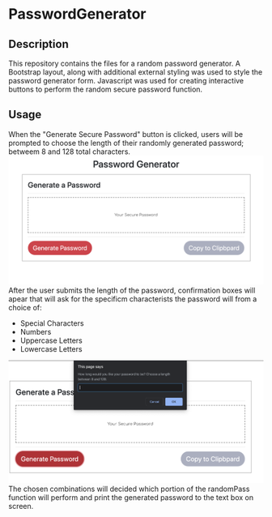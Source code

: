# PasswordGenerator
<h2>Description</h2>
This repository contains the files for a random password generator.  
A Bootstrap layout, along with additional external styling was used to style the password generator form.
Javascript was used for creating interactive buttons to perform the random secure password function.

<h2>Usage</h2>
When the "Generate Secure Password" button is clicked, users will be prompted to choose the length of their randomly generated password; betweem 8 and 128 total characters.
<img src="images/interface.png" alt="password generator interface">
After the user submits the length of the password, confirmation boxes will apear that will ask for the specificm characterists the password will from  a choice of:
  <ul><li>Special Characters</li>
      <li>Numbers</li>
      <li>Uppercase Letters</li>
      <li>Lowercase Letters</li></ul>
<img src="images/prompt.png" alt="prompt">
The chosen combinations will decided which portion of the randomPass function will perform and print the generated password to the text box on screen.


